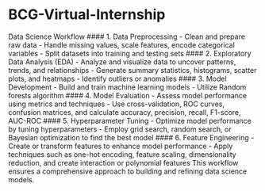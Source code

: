 # BCG-Virtual-Internship
 Data Science Workflow  #### 1. Data Preprocessing - Clean and prepare raw data - Handle missing values, scale features, encode categorical variables - Split datasets into training and testing sets  #### 2. Exploratory Data Analysis (EDA) - Analyze and visualize data to uncover patterns, trends, and relationships - Generate summary statistics, histograms, scatter plots, and heatmaps - Identify outliers or anomalies  #### 3. Model Development - Build and train machine learning models - Utilize Random forests algorithm  #### 4. Model Evaluation - Assess model performance using metrics and techniques - Use cross-validation, ROC curves, confusion matrices, and calculate accuracy, precision, recall, F1-score, AUC-ROC  #### 5. Hyperparameter Tuning - Optimize model performance by tuning hyperparameters - Employ grid search, random search, or Bayesian optimization to find the best model  #### 6. Feature Engineering - Create or transform features to enhance model performance - Apply techniques such as one-hot encoding, feature scaling, dimensionality reduction, and create interaction or polynomial features  This workflow ensures a comprehensive approach to building and refining data science models.
